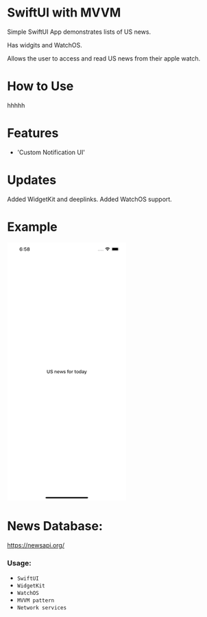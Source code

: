 # SwiftUI with MVVM

Simple SwiftUI App demonstrates lists of US news. 

Has widgits and WatchOS.

Allows the user to access and read US news from their apple watch.

# How to Use

hhhhh

# Features

* 'Custom Notification UI'





# Updates
Added WidgetKit and deeplinks. Added WatchOS support.

# Example
![NewsFeed](./news2.gif "SwiftUI with MVVM")

# News Database:
https://newsapi.org/

### Usage:
* `SwiftUI`
* `WidgetKit`
* `WatchOS`
* `MVVM pattern`
* `Network services`


